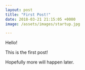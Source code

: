```yaml
---
layout: post
title: "First Post!"
date: 2018-03-21 21:15:05 +0000
image: /assets/images/startup.jpg

---
```

Hello!

This is the first post!

Hopefully more will happen later.

